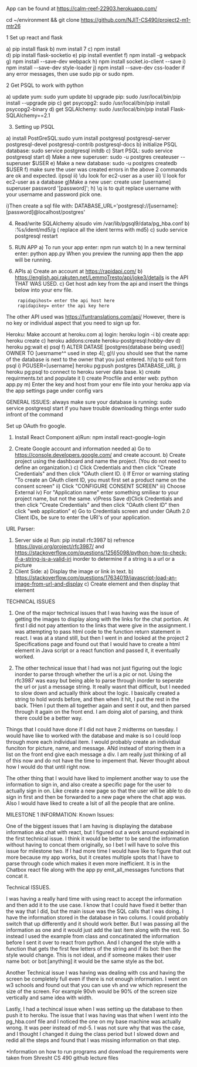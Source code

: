 App can be found at https://calm-reef-22903.herokuapp.com/

cd ~/environment && git clone https://github.com/NJIT-CS490/project2-m1-mtr26

1 Set up react and flask

a) pip install flask
b) nvm install 7 
c) npm install  
d) pip install flask-socketio
e) pip install eventlet
f) npm install -g webpack
g) npm install --save-dev webpack
h) npm install socket.io-client --save
i) npm install --save-dev style-loader 
j) npm install --save-dev css-loader 
	if any error messages, then use sudo pip or sudo npm. 

2 Get PSQL to work with python 

a) update yum: sudo yum update
b) upgrade pip: sudo /usr/local/bin/pip install --upgrade pip
c) get psycopg2: sudo /usr/local/bin/pip install psycopg2-binary
d) get SQLAlchemy: sudo /usr/local/bin/pip install Flask-SQLAlchemy==2.1

3) Setting up PSQL

a) install PostGreSQL:sudo yum install postgresql postgresql-server postgresql-devel postgresql-contrib postgresql-docs
b) initialize PSQL database: sudo service postgresql initdb 
c) Start PSQL: sudo service postgresql start
d) Make a new superuser: sudo -u postgres createuser --superuser $USER
e) Make a new database: sudo -u postgres createdb $USER
f) make sure the user was created errors in the above 2 commands are ok and expected. 
 	i)psql
	ii) \du look for ec2-user as a user
	iii) \l look for ec2-user as a database
g)Make a new user: create user [username] superuser password '[password]'; 
h) \q is to quit
replace username with your username and password pick one. 

i)Then create a sql file with: DATABASE_URL='postgresql://[username]:[password]@localhost/postgres'
	
4) Read/write SQLAlchemy
a)sudo vim /var/lib/pgsql9/data/pg_hba.conf
b) :%s/ident/md5/g ( replace all the ident terms with md5)
c) sudo service postgresql restart

5) RUN APP
a) To run your app enter: npm run watch
b) In a new terminal enter: python app.py
	When you preview the running app then the app will be running.

6) APIs
a) Create an account at https://rapidapi.com/ 
b) https://english.api.rakuten.net/LemmoTresto/api/joke3/details is the API THAT WAS USED.
c) Get host adn key from the api and insert the things below into your env file. 

        rapidapihost= enter the api host here 
        rapidapikey= enter the api key here

The other API used was
https://funtranslations.com/api/ 
However, there is no key or individual aspect that you need to sign up for. 


Heroku: 
Make account at heroku.com
a) login: heroku login -i
b) create app: heroku create
c) heroku addons:create heroku-postgresql:hobby-dev
d) heroku pg:wait
e) psql
f) ALTER DATASE [postgres(database being used)] OWNER TO [uesrname^^ used in step 4];
g)\l you should see that the name of the database is next to the owner that you just entered. 
h)\q to exit form psql
i) PGUSER=[username] heroku pg:push postgres DATABASE_URL
j) heroku pg:psql to connect to heroku server data base.
k) create requirments.txt and populate it
l) create Procfile and enter web: python app.py
m) Enter the key and host from your env file into your heroku app via the app settings page under config vars

GENERAL ISSUES: always make sure your database is running: sudo service postgresql start
if you have trouble downloading things enter sudo infront of the command




Set up OAuth fro google. 
1. Install React Component
	a)Run: npm install react-google-login

2. Create Google account and information needed
	a) Go to https://console.developers.google.com/ and create account. 
	b) Create project using the dashboard and name the project. (You do not need to define an organization.)
 	c) Click Credentials and then click "Create Credentials" and then click "OAuth client ID.
		i) If Error or warning stating "To create an OAuth client ID, you must first set a product name on the consent screen"
		ii) Click "CONFIGURE CONSENT SCREEN"
		iii) Choose External
		iv) For "Application name" enter something smiliear to your project name, but not the same.
		v)Press Save
	d)Click Credentials and then click "Create Credentials" and then click "OAuth client ID" then click "web application"
	e) Go to Credentials screen and under OAuth 2.0 Client IDs, be sure to enter the URI's of your 	application. 

URL Parser:
1. Server side
	a) Run: pip install rfc3987
	b) refrence https://pypi.org/project/rfc3987/ and https://stackoverflow.com/questions/12565098/python-how-to-check-if-a-string-is-a-valid-iri inorder to determine if a string is a url or a picture
2. Client Side:
	a) Display the image or link in text.
	b) https://stackoverflow.com/questions/17634019/javascript-load-an-image-from-url-and-display
	c) Create element and then display that element



TECHNICAL ISSUES
1. One of the major technical issues that I was having was the issue of getting the images to display along with the links for the chat portion. At first I did not pay attention to the links that were give in the assignment. I was attempting to pass html code to the function return statement in react. I was at a stand still, but then I went in and looked at the project 2 Specifications page and found out that I would have to create a html element in Java script or a react function and passed it, it eventually worked. 

2. The other technical issue that I had was not just figuring out the logic inorder to parse through whether the url is a pic or not. Using the rfc3987 was easy but being able to parse through inorder to seperate the url or just a message string. It really wasnt that difficult, but I needed to slow down and actually think about the logic. I basically created a string to hold words before, and then when it hit, I put the rest in the back. THen I put them all together again and sent it out, and then parsed through it again on the front end. I am doing alot of parsing, and think there could be a better way. 

Things that I could have done if I did not have 2 midterms on tuesday. I would have like to worked with the database and make is so I could loop through more each individual item. I would probably create an individual funciton for picture, name, and message. ANd instead of storing them in a list on the front end give each message a div. I am really just thinking of all of this now and do not have the time to impement that. Never thought about how I would do that until right now. 

The other thing that I would have liked to implement another way to use the information to sign in, and also create a specific page for the user to actually sign in on. Like create a new page so that the user will be able to do sign in first and then be forwarded to a new page where the chat app was. Also I would have liked to create a lsit of all the people that are online.





MILESTONE 1 INFORMATION:
Known Issues:

One of the biggest issues that I am having is displaying the database information aka chat with react, but I figured out a work around explained in the first technical issue. I think it would be better to be send the information without having to concat them originally, so I bet I will have to solve this issue for milestone two. If I had more time I would have like to figure that out more because my app works, but it creates multiple spots that I have to parse through code which makes it even more inefficient. It is in the Chatbox react file along with the app py emit_all_messages functions that concat it. 


Technical ISSUES.

I was having a really hard time with using react to accept the information and then add it to the use case. I know that I could have fixed it better than the way that I did, but the main issue was the SQL calls that I was doing. I have the information stored in the database in two colums. I could probably switch that up differently and it should work better. But I was passing all the information as one and it would just add the last item along with the rest. So instead I used the example from class and concatinated the information before I sent it over to react from python. And I changed the style with a function that gets the first few letters of the string and if its bot: then the style would change. This is not ideal, and if someone makes their user name bot: or bot:[anything] it would be the same style as the bot. 

Another Technical issue I was having was dealing with css and having the screen be completely full even if there is not enough information. I went on w3 schools and found out that you can use vh and vw which represent the size of the screen. For example 90vh would be 90% of the screen size vertically and same idea with width. 

Lastly, I had a techincal issue when I was setting up the database to then push it to heroku. The issue that I was having was that when I went into the pg_hba.conf file and I noticed the one on my base machine was actually wrong. It was peer instead of md-5. I was not sure why that was the case, and I thought I changed it duing the class period but I slowed down and redid all the steps and found that I was missing information on that step. 

*Information on how to run programs and download the requirements were taken from Shresht CS 490 github lecture files 
